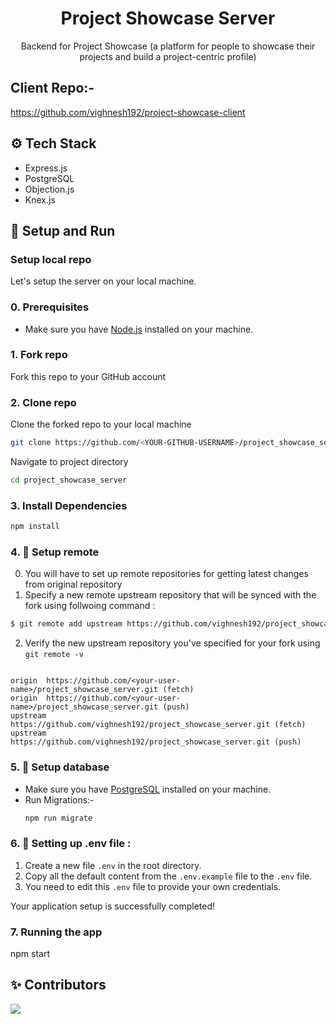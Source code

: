 <h1 align="center">
    Project Showcase Server 
</h1>
<p align="center">Backend for Project Showcase (a platform for people to showcase their projects and build a project-centric profile)</p>

## Client Repo:-
https://github.com/vighnesh192/project-showcase-client

<a id="tech-stack"></a>
## ⚙️ Tech Stack

* Express.js
* PostgreSQL
* Objection.js
* Knex.js

<a id="setup-run"></a>
## 🔨 Setup and Run

<a id="setup-repo"></a>
### Setup local repo
Let's setup the server on your local machine.

### 0. Prerequisites
* Make sure you have [Node.js](http://nodejs.org) installed on your machine.

### 1. Fork repo
Fork this repo to your GitHub account

### 2. Clone repo
Clone the forked repo to your local machine
```bash
git clone https://github.com/<YOUR-GITHUB-USERNAME>/project_showcase_server.git
```
Navigate to project directory
```bash
cd project_showcase_server
```

### 3. Install Dependencies
```bash
npm install
```

<a id="setup-remote"></a>
### 4. 📡 Setup remote

0. You will have to set up remote repositories for getting latest changes from original repository
1. Specify a new remote upstream repository that will be synced with the fork using follwoing command :
 ```bash
$ git remote add upstream https://github.com/vighnesh192/project_showcase_server.git
```

2. Verify the new upstream repository you've specified for your fork using `git remote -v`
```console

origin  https://github.com/<your-user-name>/project_showcase_server.git (fetch)
origin  https://github.com/<your-user-name>/project_showcase_server.git (push)
upstream        https://github.com/vighnesh192/project_showcase_server.git (fetch)
upstream        https://github.com/vighnesh192/project_showcase_server.git (push)

```

<a id="setup-database"></a>
### 5. 📡 Setup database
* Make sure you have [PostgreSQL](https://www.postgresql.org/download/) installed on your machine.
* Run Migrations:-
  ```bash
  npm run migrate
  ```

### 6. 📌 Setting up .env file :

1. Create a new file `.env` in the root directory.
2. Copy all the default content from the `.env.example` file to the `.env` file.
3. You need to edit this `.env` file to provide your own credentials.

Your application setup is successfully completed!

<a id="run-app"></a>

### 7. Running the app
  npm start

## ✨ Contributors 

<a href="https://github.com/vighnesh192/project_showcase_server/graphs/contributors"> 
     <img src="https://contrib.rocks/image?repo=vighnesh192/project_showcase_server" />
</a>